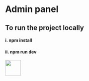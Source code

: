 # Admin panel

## To run the project locally
####  i. npm install
#### ii. npm run dev
<p align="left">
  <a href="http://localhost:5173/authentication/register">
    <img src="https://i.ibb.co/8sFv59Z/Screenshot-29-removebg-preview.png" style="width:50px;" />
  </a>
</p>
